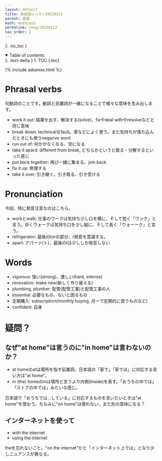 ```yaml
---
layout: default
title: 英会話レッスン20220213
parent: 英語
math: mathjax3
permalink: /eng/20220213
nav_order: 2
---
```


{: .no_toc }

<details open markdown="block">
  <summary>
    Table of contents
  </summary>
  {: .text-delta }
1. TOC
{:toc}
</details>

{% include adsense.html %}

# Phrasal verbs

句動詞のことです。動詞と前置詞が一緒になることで様々な意味を生み出します。

* work it out: 結果を出す、解決する(solve)、fixやdeal withやresolveなどと同じ意味
* break down: technicalなfault。車などによく使う。また気持ちが落ち込んだときにも使うnegarive word
* run out of: 何かがなくなる、空になる
* take it apard: different from break, どちらかというと取る・分解するといった感じ
* put back together: 再び一緒に集まる、join back
* fix it up: 修理する
* take it over: 引き継ぐ、引き取る、引き受ける

# Pronunciation

今回、特に発音注意なのはこちら。

* workとwalk: 仕事のワークは気持ち少し口を横に、そして短く「ワァク」と言う。歩くウォークは気持ち口を少し縦に、そして長く「ウォーーク」と言う。
* refrigerator: 最後のtorの部分、r発音を意識する。
* apart: アパーァ(ト)、最後のtは少ししか発音しない

# Words

* vigorous: 強い(strong)、激しい(hard, intense)
* renovation: make new(新しく作り替える)
* plumbing, plumber: 配管(配管工事)と配管工事の人
* essential: 必要なもの、ないと困るもの
* 定期購入: subscription(monthly buying, 月一で定期的に買うものなど)
* confident: 自身

# 疑問？

## なぜ"at home"は言うのに"in home"は言わないのか？

* at homeのatは場所を指す前置詞。日本語の「家で」「家では」に対応する言い方は"at home"。
* in (the) homeのinは場所と言うより内側(inside)を表す。「おうちの中では」「ストアの中では」みたいな感じ。

日本語で「おうちでは...している」に対応するものを言いたいときは"at home"を使おう。ちなみに"on home"は使わない、また別の意味になる？

## インターネットを使って

* with the internet
* using the internet

theを忘れないこと。"on the internet"だと「インターネット上では」となり少しニュアンスが異なる。
